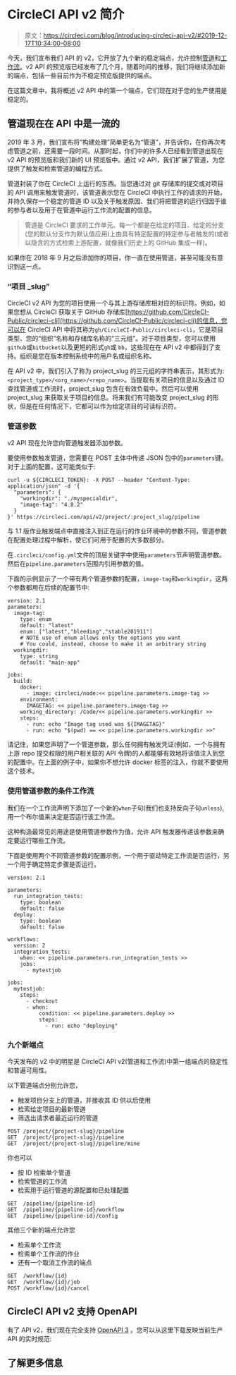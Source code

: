 # CircleCI API v2 简介

> 原文：<https://circleci.com/blog/introducing-circleci-api-v2/#2019-12-17T10:34:00-08:00>

今天，我们宣布我们 API 的 v2，它开放了九个新的稳定端点，允许控制[管道](https://circleci.com/docs/pipelines/)和[工作流](https://circleci.com/docs/workflows/)。v2 API 的预览版已经发布了几个月，随着时间的推移，我们将继续添加新的端点，包括一些目前作为不稳定预览版提供的端点。

在这篇文章中，我将概述 v2 API 中的第一个端点，它们现在对于您的生产使用是稳定的。

## 管道现在在 API 中是一流的

2019 年 3 月，我们宣布将“构建处理”简单更名为“管道”，并告诉你，在你再次考虑管道之前，还需要一段时间。从那时起，你们中的许多人已经看到管道出现在 v2 API 的预览版和我们新的 UI 预览版中。通过 v2 API，我们扩展了管道，为您提供了触发和检索管道的编程方式。

管道封装了你在 CircleCI 上运行的东西。当您通过对 git 存储库的提交或对项目的 API 调用来触发管道时，该管道表示您在 CircleCI 中执行工作的请求的开始，并持久保存一个稳定的管道 ID 以及关于触发原因、我们将把管道的运行归因于谁的参与者以及用于在管道中运行工作流的配置的信息。

> 管道是 CircleCI 要求的工作单元。每一个都是在给定的项目、给定的分支(您的默认分支作为默认值应用)上由具有特定配置的特定参与者触发的(或者以隐含的方式检索上游配置，就像我们历史上的 GitHub 集成一样)。

如果你在 2018 年 9 月之后添加你的项目，你一直在使用管道，甚至可能没有意识到这一点。

### “项目 _slug”

CircleCI v2 API 为您的项目使用一个与其上游存储库相对应的标识符。例如，如果您想从 CircleCI 获取关于 GitHub 存储库[https://github.com/CircleCI-Public/circleci-cli](https://github.com/CircleCI-Public/circleci-cli)的信息，您可以在 CircleCI API 中将其称为`gh/CircleCI-Public/circleci-cli`，它是项目类型、您的“组织”名称和存储库名称的“三元组”。对于项目类型，您可以使用`github`或`bitbucket`以及更短的形式`gh`或 `bb`，这些现在在 API v2 中都得到了支持。组织是您在版本控制系统中的用户名或组织名称。

在 API v2 中，我们引入了称为 project_slug 的三元组的字符串表示，其形式为:`<project_type>/<org_name>/<repo_name>`。当提取有关项目的信息以及通过 ID 查找管道或工作流时，project_slug 包含在有效负载中。然后可以使用 project_slug 来获取关于项目的信息。将来我们有可能改变 project_slug 的形状，但是在任何情况下，它都可以作为给定项目的可读标识符。

### 管道参数

v2 API 现在允许您向管道触发器添加参数。

要使用参数触发管道，您需要在 POST 主体中传递 JSON 包中的`parameters`键。对于上面的配置，这可能类似于:

```
curl -u ${CIRCLECI_TOKEN}: -X POST --header "Content-Type: application/json" -d '{
  "parameters": {
    "workingdir": "./myspecialdir",
    "image-tag": "4.8.2"
  }
}' https://circleci.com/api/v2/project/:project_slug/pipeline 
```

与 1.1 版作业触发端点中直接注入到正在运行的作业环境中的参数不同，管道参数在配置处理过程中解析，使它们可用于配置的大多数部分。

在`.circleci/config.yml`文件的顶层关键字中使用`parameters`节声明管道参数。然后在`pipeline.parameters`范围内引用参数的值。

下面的示例显示了一个带有两个管道参数的配置，`image-tag`和`workingdir`，这两个参数都用在后续的配置节中:

```
version: 2.1
parameters:
  image-tag:
    type: enum
    default: "latest"
    enum: ["latest","bleeding","stable201911"]
    # NOTE use of enum allows only the options you want
    # You could, instead, choose to make it an arbitrary string
  workingdir:
    type: string
    default: "main-app"

jobs:
  build:
    docker:
      - image: circleci/node:<< pipeline.parameters.image-tag >>
    environment:
      IMAGETAG: << pipeline.parameters.image-tag >>
    working_directory: /Code/<< pipeline.parameters.workingdir >>
    steps:
      - run: echo "Image tag used was ${IMAGETAG}"
      - run: echo "$(pwd) == << pipeline.parameters.workingdir >>" 
```

请记住，如果您声明了一个管道参数，那么任何拥有触发凭证(例如，一个与拥有上游 repo 提交权限的用户相关联的 API 令牌)的人都能够有效地将该值注入到您的配置中。在上面的例子中，如果你不想允许 docker 标签的注入，你就不要使用这个技术。

### 使用管道参数的条件工作流

我们在一个工作流声明下添加了一个新的`when`子句(我们也支持反向子句`unless`),用一个布尔值来决定是否运行该工作流。

这种构造最常见的用途是使用管道参数作为值，允许 API 触发器传递该参数来确定要运行哪些工作流。

下面是使用两个不同管道参数的配置示例，一个用于驱动特定工作流是否运行，另一个用于确定特定步骤是否运行。

```
version: 2.1

parameters:
  run_integration_tests:
    type: boolean
    default: false
  deploy:
    type: boolean
    default: false

workflows:
  version: 2
  integration_tests:
    when: << pipeline.parameters.run_integration_tests >>
    jobs:
      - mytestjob

jobs:
  mytestjob:
    steps:
      - checkout
      - when:
          condition: << pipeline.parameters.deploy >>
          steps:
            - run: echo "deploying" 
```

### 九个新端点

今天发布的 v2 中的明星是 CircleCI API v2(管道和工作流)中第一组端点的稳定性和普遍可用性。

以下管道端点分别允许您，

*   触发项目分支上的管道，并接收其 ID 供以后使用
*   检索给定项目的最新管道
*   筛选出请求者最近运行的管道

```
POST /project/{project-slug}/pipeline
GET  /project/{project-slug}/pipeline
GET  /project/{project-slug}/pipeline/mine 
```

你也可以

*   按 ID 检索单个管道
*   检索管道的工作流
*   检索用于运行管道的源配置和已处理配置

```
GET  /pipeline/{pipeline-id}
GET  /pipeline/{pipeline-id}/workflow
GET  /pipeline/{pipeline-id}/config 
```

其他三个新的端点允许您

*   检索单个工作流
*   检索单个工作流的作业
*   还有一个取消工作流的端点

```
GET  /workflow/{id}
GET  /workflow/{id}/job
POST /workflow/{id}/cancel 
```

## CircleCI API v2 支持 OpenAPI

有了 API v2，我们现在完全支持 [OpenAPI 3](https://swagger.io/specification/) 。您可以从这里下载反映当前生产 API 的实时规范:

## 了解更多信息